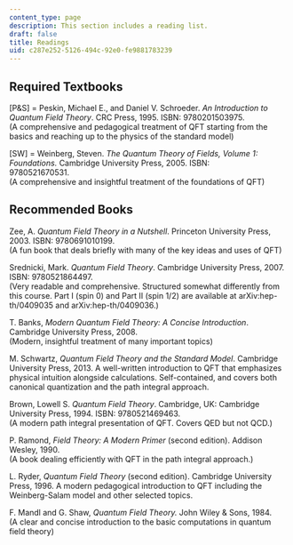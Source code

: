 ```yaml
---
content_type: page
description: This section includes a reading list.
draft: false
title: Readings
uid: c287e252-5126-494c-92e0-fe9881783239
---
```

## Required Textbooks

\[P&S\] = Peskin, Michael E., and Daniel V. Schroeder. *An Introduction to Quantum Field Theory*. CRC Press, 1995. ISBN: 9780201503975.                  
(A comprehensive and pedagogical treatment of QFT starting from the basics and reaching up to the physics of the standard model)

\[SW\] = Weinberg, Steven. *The Quantum Theory of Fields, Volume 1: Foundations.* Cambridge University Press, 2005. ISBN: 9780521670531.                  
(A comprehensive and insightful treatment of the foundations of QFT)

## Recommended Books

Zee, A. *Quantum Field Theory in a Nutshell*. Princeton University Press, 2003. ISBN: 9780691010199.         
(A fun book that deals briefly with many of the key ideas and uses of QFT)

Srednicki, Mark. *Quantum Field Theory*. Cambridge University Press, 2007.  ISBN: 9780521864497.        
(Very readable and comprehensive. Structured somewhat differently from this course. Part I (spin 0) and Part II (spin 1/2) are available at arXiv:hep-th/0409035 and arXiv:hep-th/0409036.)

T. Banks, *Modern Quantum Field Theory: A Concise Introduction*. Cambridge University Press, 2008.    
(Modern, insightful treatment of many important topics)

M. Schwartz, *Quantum Field Theory and the Standard Model*. Cambridge University Press, 2013. A well-written introduction to QFT that emphasizes physical intuition alongside calculations. Self-contained, and covers both canonical quantization and the path integral approach.

Brown, Lowell S. *Quantum Field Theory*. Cambridge, UK: Cambridge University Press, 1994. ISBN: 9780521469463.    
(A modern path integral presentation of QFT. Covers QED but not QCD.)

P. Ramond, *Field Theory: A Modern Primer* (second edition). Addison Wesley, 1990.       
(A book dealing efficiently with QFT in the path integral approach.)

L. Ryder, *Quantum Field Theory* (second edition). Cambridge University Press, 1996. A modern pedagogical introduction to QFT including the Weinberg-Salam model and other selected topics.

F. Mandl and G. Shaw, *Quantum Field Theory.* John Wiley & Sons, 1984.   
(A clear and concise introduction to the basic computations in quantum field theory)